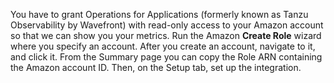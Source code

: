 You have to grant Operations for Applications (formerly known as Tanzu Observability by Wavefront) with read-only access to your Amazon account so that we can show you your metrics. Run the Amazon **Create Role** wizard where you specify an account. After you create an account, navigate to it, and click it. From the Summary page you can copy the Role ARN containing the Amazon account ID. Then, on the Setup tab, set up the integration.
